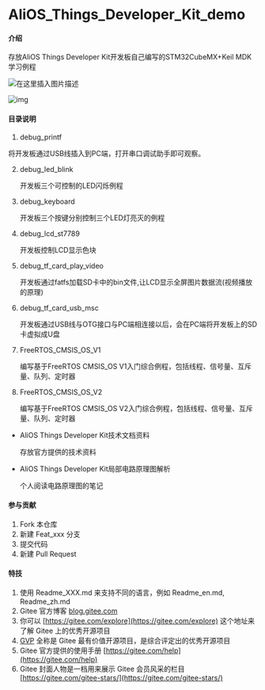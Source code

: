 # AliOS_Things_Developer_Kit_demo

#### 介绍
存放AliOS Things Developer Kit开发板自己编写的STM32CubeMX+Keil MDK学习例程

![在这里插入图片描述](https://img-blog.csdnimg.cn/20191007201952517.png?x-oss-process=image/watermark,type_ZmFuZ3poZW5naGVpdGk,shadow_10,text_aHR0cHM6Ly95YW5neXVhbnhpbi5ibG9nLmNzZG4ubmV0,size_16,color_FFFFFF,t_70)

![img](https://img-blog.csdnimg.cn/20191007202002468.png?x-oss-process=image/watermark,type_ZmFuZ3poZW5naGVpdGk,shadow_10,text_aHR0cHM6Ly95YW5neXVhbnhpbi5ibG9nLmNzZG4ubmV0,size_16,color_FFFFFF,t_70)

#### 目录说明
1.  debug_printf

   将开发板通过USB线插入到PC端，打开串口调试助手即可观察。

2. debug_led_blink

   开发板三个可控制的LED闪烁例程

3. debug_keyboard

   开发板三个按键分别控制三个LED灯亮灭的例程

4. debug_lcd_st7789

   开发板控制LCD显示色块

5. debug_tf_card_play_video

   开发板通过fatfs加载SD卡中的bin文件,让LCD显示全屏图片数据流(视频播放的原理)

6. debug_tf_card_usb_msc

   开发板通过USB线与OTG接口与PC端相连接以后，会在PC端将开发板上的SD卡虚拟成U盘

7. FreeRTOS_CMSIS_OS_V1

   编写基于FreeRTOS CMSIS_OS V1入门综合例程，包括线程、信号量、互斥量、队列、定时器

8. FreeRTOS_CMSIS_OS_V2

   编写基于FreeRTOS CMSIS_OS V2入门综合例程，包括线程、信号量、互斥量、队列、定时器

   

   

   

- AliOS Things Developer Kit技术文档资料

   存放官方提供的技术资料

- AliOS Things Developer Kit局部电路原理图解析

   个人阅读电路原理图的笔记

#### 参与贡献

1.  Fork 本仓库
2.  新建 Feat_xxx 分支
3.  提交代码
4.  新建 Pull Request


#### 特技

1.  使用 Readme\_XXX.md 来支持不同的语言，例如 Readme\_en.md, Readme\_zh.md
2.  Gitee 官方博客 [blog.gitee.com](https://blog.gitee.com)
3.  你可以 [https://gitee.com/explore](https://gitee.com/explore) 这个地址来了解 Gitee 上的优秀开源项目
4.  [GVP](https://gitee.com/gvp) 全称是 Gitee 最有价值开源项目，是综合评定出的优秀开源项目
5.  Gitee 官方提供的使用手册 [https://gitee.com/help](https://gitee.com/help)
6.  Gitee 封面人物是一档用来展示 Gitee 会员风采的栏目 [https://gitee.com/gitee-stars/](https://gitee.com/gitee-stars/)
